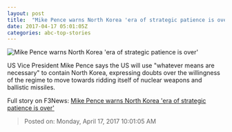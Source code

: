```yaml
---
layout: post
title:  "Mike Pence warns North Korea 'era of strategic patience is over'"
date: 2017-04-17 05:01:05Z
categories: abc-top-stories
---
```


![Mike Pence warns North Korea 'era of strategic patience is over'](http://www.abc.net.au/news/image/8447896-1x1-700x700.jpg)

US Vice President Mike Pence says the US will use "whatever means are necessary" to contain North Korea, expressing doubts over the willingness of the regime to move towards ridding itself of nuclear weapons and ballistic missiles.


Full story on F3News: [Mike Pence warns North Korea 'era of strategic patience is over'](http://www.f3nws.com/n/vSHWkH)

> Posted on: Monday, April 17, 2017 10:01:05 AM
